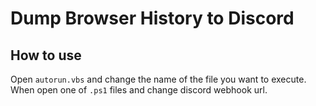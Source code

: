 # Dump Browser History to Discord

## How to use
Open ```autorun.vbs``` and change the name of the file you want to execute. When open one of ```.ps1``` files and change discord webhook url.